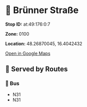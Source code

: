 # 🚉 Brünner Straße


**Stop ID:** at:49:176:0:7

**Zone:** 0100

**Location:** 48.26870045, 16.4042432

[Open in Google Maps](https://www.google.com/maps?q=48.26870045,16.4042432)

## 🚆 Served by Routes

### 🚌 Bus
- N31
- N31